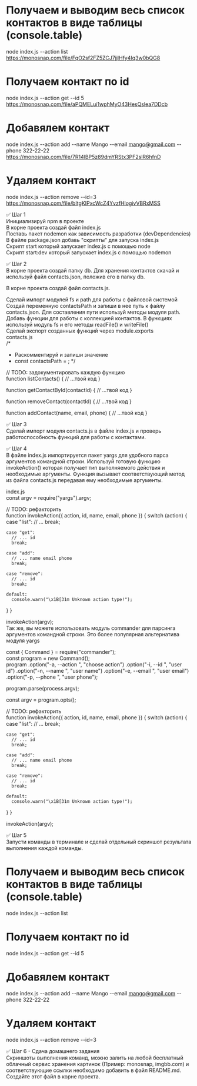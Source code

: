 # Получаем и выводим весь список контактов в виде таблицы (console.table)

node index.js --action list<br/>
https://monosnap.com/file/FqO2sf2FZ5ZCJ7jjlHfy4Iq3w0bQG8

# Получаем контакт по id

node index.js --action get --id 5<br/>
https://monosnap.com/file/aPQMELui1wphMyO43HesQslea7DDcb

# Добавялем контакт

node index.js --action add --name Mango --email mango@gmail.com --phone 322-22-22
https://monosnap.com/file/7R14lBP5z89dmYRStx3PF2slR6hfnD

# Удаляем контакт

node index.js --action remove --id=3
https://monosnap.com/file/bItgKIPxcWcZ4YvzfHlogivVBRxMSS<br/>

✅ Шаг 1<br/>
Инициализируй npm в проекте <br/>
В корне проекта создай файл index.js <br/>
Поставь пакет nodemon как зависимость разработки (devDependencies) <br/>
В файле package.json добавь "скрипты" для запуска index.js <br/>
Скрипт start который запускает index.js с помощью node <br/>
Скрипт start:dev который запускает index.js с помощью nodemon <br/>

✅ Шаг 2<br/>
В корне проекта создай папку db. Для хранения контактов скачай и используй файл contacts.json, положив его в папку db.<br/>

В корне проекта создай файл contacts.js.<br/>

Сделай импорт модулей fs и path для работы с файловой системой<br/>
Создай переменную contactsPath и запиши в нее путь к файлу contacts.json. Для составления пути используй методы модуля path.<br/>
Добавь функции для работы с коллекцией контактов. В функциях используй модуль fs и его методы readFile() и writeFile()<br/>
Сделай экспорт созданных функций через module.exports<br/>
contacts.js<br/>
/\*

- Раскомментируй и запиши значение
- const contactsPath = ;
  \*/

// TODO: задокументировать каждую функцию <br/>
function listContacts() {
// ...твой код
}

function getContactById(contactId) {
// ...твой код
}

function removeContact(contactId) {
// ...твой код
}

function addContact(name, email, phone) {
// ...твой код
} <br/>

✅ Шаг 3 <br/>
Сделай импорт модуля contacts.js в файле index.js и проверь работоспособность функций для работы с контактами. <br/>

✅ Шаг 4<br/>
В файле index.js импортируется пакет yargs для удобного парса аргументов командной строки. Используй готовую функцию invokeAction() которая получает тип выполняемого действия и необходимые аргументы. Функция вызывает соответствующий метод из файла contacts.js передавая ему необходимые аргументы.

index.js<br/>
const argv = require("yargs").argv;<br/>

// TODO: рефакторить<br/>
function invokeAction({ action, id, name, email, phone }) {
switch (action) {
case "list":
// ...
break;

    case "get":
      // ... id
      break;

    case "add":
      // ... name email phone
      break;

    case "remove":
      // ... id
      break;

    default:
      console.warn("\x1B[31m Unknown action type!");

}
}

invokeAction(argv); <br/>
Так же, вы можете использовать модуль commander для парсинга аргументов командной строки. Это более популярная альтернатива модуля yargs <br/>

const { Command } = require("commander"); <br/>
const program = new Command();<br/>
program
.option("-a, --action <type>", "choose action")
.option("-i, --id <type>", "user id")
.option("-n, --name <type>", "user name")
.option("-e, --email <type>", "user email")
.option("-p, --phone <type>", "user phone");

program.parse(process.argv);<br/>

const argv = program.opts();<br/>

// TODO: рефакторить<br/>
function invokeAction({ action, id, name, email, phone }) {
switch (action) {
case "list":
// ...
break;

    case "get":
      // ... id
      break;

    case "add":
      // ... name email phone
      break;

    case "remove":
      // ... id
      break;

    default:
      console.warn("\x1B[31m Unknown action type!");

}
}

invokeAction(argv); <br/>

✅ Шаг 5<br/>
Запусти команды в терминале и сделай отдельный скриншот результата выполнения каждой команды.<br/>

# Получаем и выводим весь список контактов в виде таблицы (console.table) <br/>

node index.js --action list

# Получаем контакт по id<br/>

node index.js --action get --id 5

# Добавялем контакт<br/>

node index.js --action add --name Mango --email mango@gmail.com --phone 322-22-22

# Удаляем контакт<br/>

node index.js --action remove --id=3 <br/>

✅ Шаг 6 - Сдача домашнего задания <br/>
Скриншоты выполнения команд, можно залить на любой бесплатный облачный сервис хранения картинок (Пример: monosnap, imgbb.com) и соответствующие ссылки необходимо добавить в файл README.md. Создайте этот файл в корне проекта.<br/>
